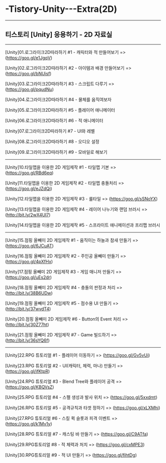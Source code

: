 # -Tistory-Unity---Extra(2D)

-----------------------------------

## 티스토리 [Unity] 응용하기 - 2D 자료실

-----------------------------------

[Unity]01.로그라이크2D따라하기 #1 - 캐릭터와 적 만들어보기 => (https://goo.gl/e1JgqV)

[Unity]02.로그라이크2D따라하기 #2 - 아이템과 배경 만들어보기 => (https://goo.gl/bNUisf)

[Unity]03.로그라이크2D따라하기 #3 - 스크립트 다루기 => (https://goo.gl/pqudNu)

[Unity]04.로그라이크2D따라하기 #4 - 물체를 움직여보자

[Unity]05.로그라이크2D따라하기 #5 - 플레이어 애니메이터

[Unity]06.로그라이크2D따라하기 #6 - 적 애니메이터

[Unity]07.로그라이크2D따라하기 #7 - UI와 레벨

[Unity]08.로그라이크2D따라하기 #8 - 오디오 설정

[Unity]09.로그라이크2D따라하기 #9 - 모바일로 해보기

-----------------------------------

[Unity]10.타일맵을 이용한 2D 게임제작 #1 - 타일맵 기본 => (https://goo.gl/RBd6eq)

[Unity]11.타일맵을 이용한 2D 게임제작 #2 - 타일맵 충돌처리 => (https://goo.gl/eJZdQi)

[Unity]12.타일맵을 이용한 2D 게임제작 #3 - 룰타일 => (https://goo.gl/sSNoYX)

[Unity]13.타일맵을 이용한 2D 게임제작 #4 - 레이어 나누기와 랜덤 브러시 => (http://bit.ly/2wX4UI7)

[Unity]14.타일맵을 이용한 2D 게임제작 #5 - 스프라이트 애니메이션과 프리팹 브러시

-----------------------------------

[Unity]15.점핑 올빼미 2D 게임제작 #1 - 움직이는 하늘과 참새 만들기 => (https://goo.gl/6JCuAT)

[Unity]16.점핑 올빼미 2D 게임제작 #2 - 주인공 올빼미 만들기 => (https://goo.gl/4pXfHx)

[Unity]17.점핑 올빼미 2D 게임제작 #3 - 게임 매니저 만들기 => (https://goo.gl/uEs2dr)

[Unity]18.점핑 올빼미 2D 게임제작 #4 - 충돌의 판정과 처리 => (http://bit.ly/38B6UDw)

[Unity]19.점핑 올빼미 2D 게임제작 #5 - 점수용 UI 만들기 => (http://bit.ly/37wvdT4)

[Unity]20.점핑 올빼미 2D 게임제작 #6 - Button의 Event 처리 => (http://bit.ly/30Z77ht)

[Unity]21.점핑 올빼미 2D 게임제작 #7 - Game 빌드하기 => (http://bit.ly/36sYQ6f)

-----------------------------------

[Unity]22.RPG 튜토리얼 #1 - 플레이어 이동하기 => (https://goo.gl/Gv5vUi)

[Unity]23.RPG 튜토리얼 #2 - UI(캐릭터, 체력, 마나) 만들기 => (https://goo.gl/ifKtpR)

[Unity]24.RPG 튜토리얼 #3 - Blend Tree와 플레이어 공격 => (https://goo.gl/KBQVsZ)

[Unity]25.RPG 튜토리얼 #4 - 스펠 생성과 발사 위치 => (https://goo.gl/5xxdmt)

[Unity]26.RPG 튜토리얼 #5 - 공격규칙과 타겟 정하기 => (https://goo.gl/xLXMhi)

[Unity]27.RPG 튜토리얼 #6 - 스킬 퀵 슬롯과 피격 이벤트 => (https://goo.gl/k1Mv1y)

[Unity]28.RPG 튜토리얼 #7 - 캐스팅 바 만들기 => (https://goo.gl/C9ATfa)

[Unity]29.RPG튜토리얼 #8 - 적 체력과 처치 => (https://goo.gl/cxMPE3)

[Unity]30.RPG튜토리얼 #9 - 적 UI 만들기 => (https://goo.gl/fihtDg)
